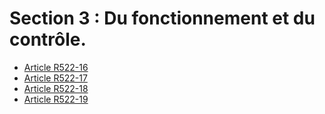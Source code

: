 # Section 3 : Du fonctionnement et du contrôle.

- [Article R522-16](article-r522-16.md)
- [Article R522-17](article-r522-17.md)
- [Article R522-18](article-r522-18.md)
- [Article R522-19](article-r522-19.md)
